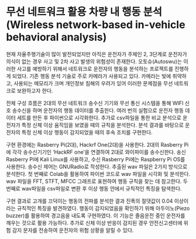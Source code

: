 # 무선 네트워크 활용 차량 내 행동 분석 <br> (Wireless network-based in-vehicle behavioral analysis)

 현재 자율주행기술이 많이 발전되었지만 아직은 운전자가 주체인 2, 3단계로 운전자가 의식이 없는 경우 사고 및 2차 사고 발생의 위험성이 존재한다. 오토슈(Autoswu)는 이러한 사고를 예방하기 위해서 네트워크로 운전자의 행동을 분석하는 프로젝트를 진행하게 되었다. 기존 행동 분석 기술로 주로 카메라가 사용되고 있다. 카메라는 빛에 취약하고, 사용되는 메모리가 크며 개인정보 침해의 우려가 있어 이러한 문제점을 무선 네트워크로 보완하고자 한다.
 
  전체 구성 흐름은 2대의 무선 네트워크 송수신 기기와 무선 통신 시스템을 통해 WIFI 신호 송수신을 하며 운전자의 행동 데이터를 추출한다. 여러 번의 실험으로 운전자 행동 데이터 세트를 만든 후 파이썬으로 시각화한다. 추가로 csv파일을 통한 비교 분석으로 운전자가 특정 신체 이상 움직임을 보였을 때의 규칙을 분석한다. 분석 결과를 바탕으로 운전자의 특정 신체 이상 행동이 감지되었을 때의 후속 조치를 구현한다.
  
  구현 환경에는 Rasberry Pi(2대), Hackrf One(2대)을 사용한다. 2대의 Rasberry Pi에 각각 송수신기기인 ‘HackRF one’을 연결하여 2대로 와이파이를 송수신한다. 송신 Rasberry Pi에 Kali Linux를 사용하고, 수신 Rasberry Pi에는 Raspberry Pi OS를 사용한다. 송수신 제어는 GNURadio로 작성한다. 추출된 wav 파일은 2가지 방식으로 분석한다. 첫 번째로 Colab을 활용하여 파이썬 코드로 wav 파일을 시각화 및 분석한다. wav 파일을 FFT, STFT, MFCC 그래프로 표현하여 행동 규칙을 찾는 데 참고한다. 두 번째로 wav파일을 csv파일로 변환 후 이상 행동 안에서 규칙적인 특징을 탐색한다. 
  
  구현 결과로 고개를 끄덕이는 행동의 전파를 분석한 결과 진폭의 절댓값이 0.04 이상이라는 규칙적인 특징을 발견하였다. 행동이 감지되었음을 확인하기 위해 아두이노(Piezo buzzer)를 활용하여 경고음을 내도록 구현하였다. 이 기능은 졸음운전 중인 운전자를 깨우는 것으로 활용 가능하다. 추가로 신체 이상 반응이 감지된 경우 안전신고센터에 위험 감지 문자를 전송하여 운전자의 위험 상황을 알릴 수 있다.
